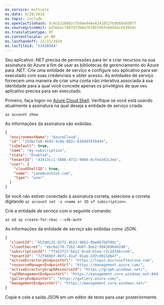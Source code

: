 ```yaml
---
ms.service: multiple
ms.date: 9/20/2018
ms.topic: include
ms.openlocfilehash: 5c8cb328802cfb94e944e4241852fb9568e8507f
ms.sourcegitcommit: e25b6ac74033f3b0a7610bf66feb654acb43054c
ms.translationtype: HT
ms.contentlocale: pt-BR
ms.lasthandoff: 12/15/2018
ms.locfileid: "53430504"
---
```

Seu aplicativo .NET precisa de permissões para ler e criar recursos na sua assinatura do Azure a fim de usar as bibliotecas de gerenciamento do Azure para .NET. Crie uma entidade de serviço e configure seu aplicativo para ser executado com suas credenciais e obter acesso. As entidades de serviço fornecem uma maneira de criar uma conta não interativa associada à sua identidade para a qual você concede apenas os privilégios de que seu aplicativo precisa para ser executado.

Primeiro, faça logon no [Azure Cloud Shell](https://shell.azure.com/bash). Verifique se você está usando atualmente a assinatura na qual deseja a entidade de serviço criada. 

```azurecli-interactive
az account show
```

As informações da assinatura são exibidas.

```json
{
  "environmentName": "AzureCloud",
  "id": "15dbcfa8-4b93-4c9a-881c-6189d39f04d4",
  "isDefault": true,
  "name": "my-subscription",
  "state": "Enabled",
  "tenantId": "43413cc1-5886-4711-9804-8cfea3d1c3ee",
  "user": {
    "cloudShellID": true,
    "name": "jane@contoso.com",
    "type": "user"
  }
}
```

Se você não estiver conectado à assinatura correta, selecione a correta digitando `az account set -s <name or ID of subscription>`.

Crie a entidade de serviço com o seguinte comando:

```azurecli-interactive
az ad sp create-for-rbac --sdk-auth
```

As informações da entidade de serviço são exibidas como JSON.

```json
{
  "clientId": "b52dd125-9272-4b21-9862-0be667bdf6dc",
  "clientSecret": "ebc6e170-72b2-4b6f-9de2-99410964d2d0",
  "subscriptionId": "ffa52f27-be12-4cad-b1ea-c2c241b6cceb",
  "tenantId": "72f988bf-86f1-41af-91ab-2d7cd011db47",
  "activeDirectoryEndpointUrl": "https://login.microsoftonline.com",
  "resourceManagerEndpointUrl": "https://management.azure.com/",
  "activeDirectoryGraphResourceId": "https://graph.windows.net/",
  "sqlManagementEndpointUrl": "https://management.core.windows.net:8443/",
  "galleryEndpointUrl": "https://gallery.azure.com/",
  "managementEndpointUrl": "https://management.core.windows.net/"
}
```

Copie e cole a saída JSON em um editor de texto para usar posteriormente.
